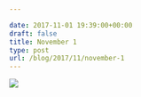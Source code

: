 ```yaml
---

date: 2017-11-01 19:39:00+00:00
draft: false
title: November 1
type: post
url: /blog/2017/11/november-1
---
```




  
![](/images/2017-11-01-201711november-1/IMG_2530.jpg)

  


